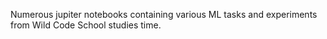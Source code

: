 Numerous jupiter notebooks containing various ML tasks and experiments from Wild Code School studies time.
